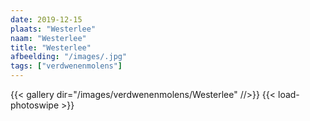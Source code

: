 ```yaml
---
date: 2019-12-15
plaats: "Westerlee"
naam: "Westerlee"
title: "Westerlee"
afbeelding: "/images/.jpg"
tags: ["verdwenenmolens"]
---
```


{{< gallery dir="/images/verdwenenmolens/Westerlee" //>}}
{{< load-photoswipe >}}